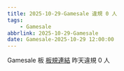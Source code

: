 ```yaml
---
title: 2025-10-29-Gamesale 違規 0 人
tags:
    - Gamesale
abbrlink: 2025-10-29-Gamesale
date: Gamesale-2025-10-29 12:00:00
---
```

Gamesale 板 [板規連結](https://www.ptt.cc/bbs/Gossiping/M.1637425085.A.07D.html)
昨天違規 0 人
